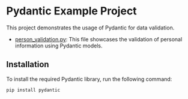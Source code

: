 # Pydantic Example Project

This project demonstrates the usage of Pydantic for data validation.

- [person_validation.py](person_validation.py): This file showcases the validation of personal information using Pydantic models.

## Installation

To install the required Pydantic library, run the following command:

```bash
pip install pydantic
```